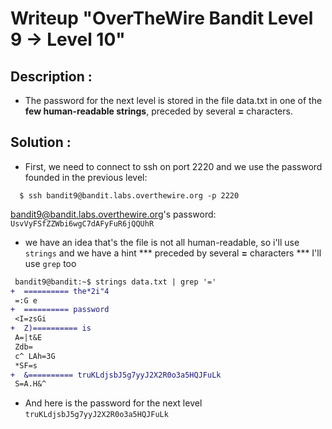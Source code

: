 # Writeup "OverTheWire Bandit Level 9 → Level 10"

## Description : 
- The password for the next level is stored in the file data.txt in one of the **few human-readable strings**, preceded by several **=** characters.

## Solution :
- First, we need to connect to ssh on port 2220 and we use the password founded in the previous level: 
```
  $ ssh bandit9@bandit.labs.overthewire.org -p 2220
```
bandit9@bandit.labs.overthewire.org's password: `UsvVyFSfZZWbi6wgC7dAFyFuR6jQQUhR`

- we have an idea that's the file is not all human-readable, so i'll use `strings` and we have a hint *** preceded by several **=** characters ***
 I'll use `grep` too
 ```diff
  bandit9@bandit:~$ strings data.txt | grep '='
+  ========== the*2i"4
  =:G e
+  ========== password
  <I=zsGi
+  Z)========== is
  A=|t&E
  Zdb=
  c^ LAh=3G
  *SF=s
+  &========== truKLdjsbJ5g7yyJ2X2R0o3a5HQJFuLk
  S=A.H&^
 ```
 - And here is the password for the next level `truKLdjsbJ5g7yyJ2X2R0o3a5HQJFuLk`
